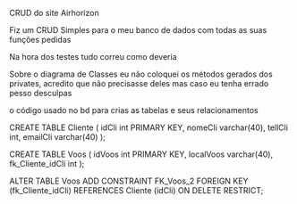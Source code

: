 CRUD do site Airhorizon

Fiz um CRUD Simples para o meu banco de dados com todas as suas funções pedidas



Na hora dos testes tudo correu como deveria


Sobre o diagrama de Classes eu não coloquei os métodos gerados dos privates, acredito que não precisasse deles mas caso eu tenha errado pesso desculpas


o código usado no bd para crias as tabelas e seus relacionamentos 



CREATE TABLE Cliente (
    idCli int PRIMARY KEY,
    nomeCli varchar(40),
    tellCli int,
    emailCli varchar(40)
);

CREATE TABLE Voos (
    idVoos int PRIMARY KEY,
    localVoos varchar(40),
    fk_Cliente_idCli int
);
 
ALTER TABLE Voos ADD CONSTRAINT FK_Voos_2
    FOREIGN KEY (fk_Cliente_idCli)
    REFERENCES Cliente (idCli)
    ON DELETE RESTRICT;